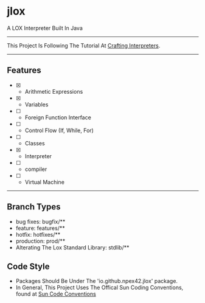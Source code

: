 # jlox
 A LOX Interpreter Built In Java

----

This Project Is Following The Tutorial At [Crafting Interpreters](https://craftinginterpreters.com/).

----

## Features

- [X] - Arithmetic Expressions
- [X] - Variables
- [ ] - Foreign Function Interface
- [ ] - Control Flow (If, While, For)
- [ ] - Classes
- [x] - Interpreter
- [ ] - compiler
- [ ] - Virtual Machine

----

## Branch Types

- bug fixes: bugfix/**
- feature: features/**
- hotfix: hotfixes/**
- production: prod/**
- Alterating The Lox Standard Library: stdlib/**

## Code Style

- Packages Should Be Under The 'io.github.npex42.jlox' package.
- In General, This Project Uses The Offical Sun Coding Conventions, found at [Sun Code Conventions](https://www.oracle.com/java/technologies/javase/codeconventions-contents.html) 
